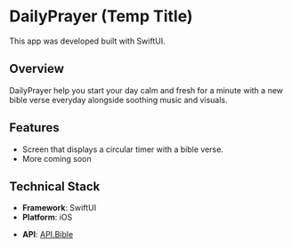 # DailyPrayer (Temp Title)

<!-- ![Visual demonstration of the H4X0R News app](h4x0r.gif) -->

This app was developed built with SwiftUI.

## Overview

DailyPrayer help you start your day calm and fresh for a minute with a new bible verse everyday alongside soothing music and visuals.

## Features

- Screen that displays a circular timer with a bible verse.
- More coming soon

## Technical Stack

- **Framework**: SwiftUI
- **Platform**: iOS
<!-- - **Architecture**: MVVM pattern with ObservableObject
- **Networking**: URLSession with Codable for JSON parsing -->
- **API**: [API.Bible](https://scripture.api.bible)
